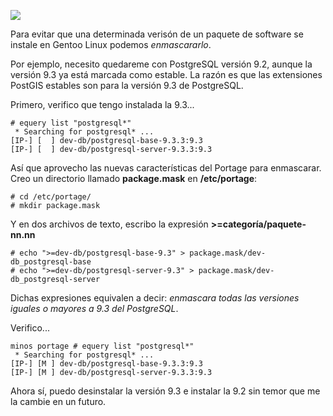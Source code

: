 
<a href="gentoo-portage-enmascarar/gentoo-portage-enmascarar.png"><img class="img-responsive" src="gentoo-portage-enmascarar/gentoo-portage-enmascarar-small.png"></a>

Para evitar que una determinada verisón de un paquete de software se instale en Gentoo Linux podemos _enmascararlo_.

Por ejemplo, necesito quedareme con PostgreSQL versión 9.2, aunque la versión 9.3 ya está marcada como estable. La razón es que las extensiones PostGIS estables son para la versión 9.3 de PostgreSQL.

Primero, verifico que tengo instalada la 9.3...

    # equery list "postgresql*"
     * Searching for postgresql* ...
    [IP-] [  ] dev-db/postgresql-base-9.3.3:9.3
    [IP-] [  ] dev-db/postgresql-server-9.3.3:9.3

Así que aprovecho las nuevas características del Portage para enmascarar. Creo un directorio llamado **package.mask** en **/etc/portage**:

    # cd /etc/portage/
    # mkdir package.mask

Y en dos archivos de texto, escribo la expresión **>=categoría/paquete-nn.nn**

    # echo ">=dev-db/postgresql-base-9.3" > package.mask/dev-db_postgresql-base
    # echo ">=dev-db/postgresql-server-9.3" > package.mask/dev-db_postgresql-server

Dichas expresiones equivalen a decir: _enmascara todas las versiones iguales o mayores a 9.3 del PostgreSQL_.

Verifico...

    minos portage # equery list "postgresql*"
     * Searching for postgresql* ...
    [IP-] [M ] dev-db/postgresql-base-9.3.3:9.3
    [IP-] [M ] dev-db/postgresql-server-9.3.3:9.3

Ahora sí, puedo desinstalar la versión 9.3 e instalar la 9.2 sin temor que me la cambie en un futuro.
